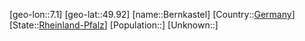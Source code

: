 ﻿---
location: [49.92,7.1]
type: City
tags:
- geo/City


SpocWebEntityId: 29140
isDeleted: false
confidential: public

---
[geo-lon::7.1]
[geo-lat::49.92]
[name::Bernkastel]
[Country::[Germany](geo/Continent/Europe/Germany.md)]
[State::[Rheinland-Pfalz](geo/Continent/Europe/Germany/Rheinland-Pfalz.md)]
[Population::]
[Unknown::]

